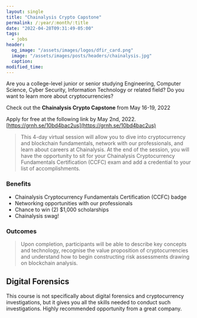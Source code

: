 ```yaml
---
layout: single
title: "Chainalysis Crypto Capstone"
permalink: /:year/:month/:title
date: "2022-04-28T09:31:49-05:00"
tags:
  - jobs
header:
  og_image: "/assets/images/logos/dfir_card.png"
  image: "/assets/images/posts/headers/chainalysis.jpg"
  caption:
modified_time:
---
```


Are you a college-level junior or senior studying Engineering, Computer Science, Cyber Security, Information
Technology or related field? Do you want to learn more about cryptocurrencies?

Check out the **Chainalysis Crypto Capstone** from May 16-19, 2022

Apply for free at the following link by May 2nd, 2022. [https://grnh.se/10bd4bac2us](https://grnh.se/10bd4bac2us)

>This 4-day virtual session will allow you to dive into cryptocurrency and blockchain fundamentals, network with our professionals, and learn about careers at Chainalysis. At the end of the session, you will have the opportunity to sit for your Chainalysis Cryptocurrency Fundamentals Certification (CCFC) exam and add a credential to your list of accomplishments. 

### Benefits
* Chainalysis Cryptocurrency Fundamentals Certification (CCFC) badge
* Networking opportunities with our professionals
* Chance to win (2) $1,000 scholarships
* Chainalysis swag!

### Outcomes

> Upon completion, participants will be able to describe key concepts and technology, recognise the value proposition of cryptocurrencies and understand how to begin constructing risk assessments drawing on blockchain analysis.

## Digital Forensics

This course is not specifically about digital forensics and cryptocurrency investigations, but it gives you all the skills needed to conduct such investigations. Highly recommended opportunity from a great company.